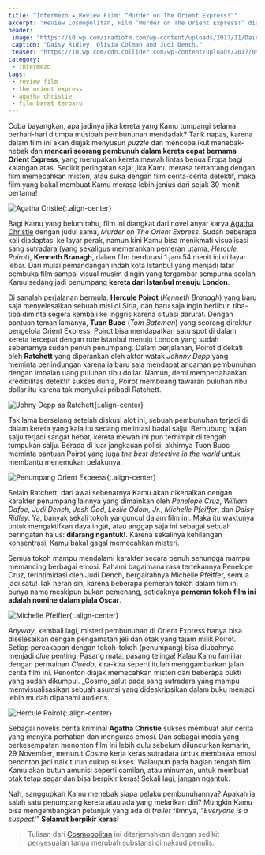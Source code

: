 ```yaml
---
title: "Intermezo ★ Review Film: “Murder on The Orient Express!”"
excerpt: "Review Cosmopolitan, Film “Murder on The Orient Express!” diangkat dari novel anyar karya Agatha Christie dengan judul sama."
header:
 image: "https://i0.wp.com/iradiofm.com/wp-content/uploads/2017/11/Daisy-Ridley-Olivia-Colman-and-Judi-Dench.jpg?resize=1200,900"
 caption: "Daisy Ridley, Olivia Colman and Judi Dench."
 teaser: "https://i0.wp.com/cdn.collider.com/wp-content/uploads/2017/05/kenneth-branaghmurder-on-the-orient-express-movie.jpg?resize=300,150"
category:
 - intermezo
tags:
 - review film
 - the orient express
 - agatha christie
 - film barat terbaru
---
```


Coba bayangkan, apa jadinya jika kereta yang Kamu tumpangi selama berhari-hari ditimpa musibah pembunuhan mendadak? Tarik napas, karena dalam film ini akan diajak menyusun _puzzle_ dan mencoba ikut menebak-nebak dan **mencari seorang pembunuh dalam kereta cepat bernama Orient Express**, yang merupakan kereta mewah lintas benua Eropa bagi kalangan atas. Sedikit peringatan saja: jika Kamu merasa tertantang dengan film memecahkan misteri, atau suka dengan film cerita-cerita detektif, maka film yang bakal membuat Kamu merasa lebih jenius dari sejak 30 menit pertama!

![Agatha Cristie](https://i0.wp.com/febrianadenovinsa.files.wordpress.com/2015/04/agatha_christie_1.jpg?resize=300,450){:.align-center}

Bagi Kamu yang belum tahu, film ini diangkat dari novel anyar karya [Agatha Christie](https://id.wikipedia.org/wiki/Agatha_Christie) dengan judul sama, _Murder on The Orient Express_. Sudah beberapa kali diadaptasi ke layar perak, namun kini Kamu bisa menikmati visualisasi sang sutradara (yang sekaligus memerankan pemeran utama, _Hercule Poirot_), **Kenneth Branagh**, dalam film berdurasi 1 jam 54 menit ini di layar lebar. Dari mulai pemandangan indah kota Istanbul yang menjadi latar pembuka film sampai visual musim dingin yang tergambar sempurna seolah Kamu sedang jadi penumpang **kereta dari Istanbul menuju London**.

Di sanalah perjalanan bermula. **Hercule Poirot** (_Kenneth Branagh_) yang baru saja menyelesaikan sebuah misi di Siria, dan baru saja ingin berlibur, tiba-tiba diminta segera kembali ke Inggris karena situasi darurat. Dengan bantuan teman lamanya, **Tuan Buoc** (_Tom Bateman_) yang seorang direktur pengelola Orient Express, Poirot bisa mendapatkan satu spot di dalam kereta tercepat dengan rute Istanbul menuju London yang sudah sebenarnya sudah penuh penumpang. Dalam perjalanan, Poirot didekati oleh **Ratchett** yang diperankan oleh aktor watak _Johnny Depp_ yang meminta perlindungan karena ia baru saja mendapat ancaman pembunuhan dengan imbalan uang puluhan ribu dollar. Namun, demi mempertahankan kredibilitas detektif sukses dunia, Poirot membuang tawaran puluhan ribu dollar itu karena tak menyukai pribadi Ratchett. 

![Johny Depp as Ratchett](https://i0.wp.com/static01.nyt.com/images/2017/11/10/arts/10murderontheorient1/10murderontheorient1-master768.jpg?resize=700,400){:.align-center}

Tak lama berselang setelah diskusi alot ini, sebuah pembunuhan terjadi di dalam kereta yang kala itu sedang melintasi badai salju. Berhubung hujan salju terjadi sangat hebat, kereta mewah ini pun terhimpit di tengah tumpukan salju. Berada di luar jangkauan polisi, akhirnya Tuon Buoc meminta bantuan Poirot yang juga _the best detective in the world_ untuk membantu menemukan pelakunya.

![Penumpang Orient Expeess](https://i0.wp.com/iradiofm.com/wp-content/uploads/2017/11/Daisy-Ridley-Olivia-Colman-and-Judi-Dench.jpg?resize=700,460){:.align-center}

Selain Ratchett, dari awal sebenarnya Kamu akan dikenalkan dengan karakter penumpang lainnya yang dimainkan oleh _Penelope Cruz_, _Williem Dafoe_, _Judi Dench_, _Josh Gad_, _Leslie Odom, Jr._, _Michelle Pfeiffer_, dan _Daisy Ridley_. Ya, banyak sekali tokoh yanguncul dalam film ini. Maka itu waktunya untuk mengaktifkan daya ingat, atau anggap saja ini sebagai sebuah peringatan halus: **dilarang ngantuk!**. Karena sekalinya kehilangan konsentrasi, Kamu bakal gagal memecahkan misteri.

Semua tokoh mampu mendalami karakter secara penuh sehungga mampu memancing berbagai emosi. Pahami bagaimana rasa tertekannya Penelope Cruz, terintimidasi oleh Judi Dench, bergairahnya Michelle Pfeiffer, semua jadi satu! Tak heran sih, karena beberapa pemeran tokoh dalam film ini punya nama meskipun bukan pemenang, setidaknya **pemeran tokoh film ini adalah nomine dalam piala Oscar**.

![Michelle Pfeiffer](https://i0.wp.com/media.finnkino.fi/1012/Event_11746/gallery/MurderOnTheOrientExpress_800b.jpg?resize=700,460){:.align-center}

_Anyway_, kembali lagi, misteri pembunuhan di Orient Express hanya bisa diselesaikan dengan pengamatan jeli dan otak yang tajam milik Poirot. Setiap percakapan dengan tokoh-tokoh (penumpang) bisa diubahnya menjadi _clue_ penting. Pasang mata, pasang telinga! Kalau Kamu familiar dengan permainan _Cluedo_, kira-kira seperti itulah menggambarkan jalan cerita film ini. Penonton diajak memecahkan misteri dari beberapa bukti yang sudah dikumpul. _Cosmo_salut pada sang sutradara yang mampu memvisualisasikan sebuah asumsi yang dideskripsikan dalam buku menjadi lebih mudah dipahami audiens.

![Hercule Poirot](https://i0.wp.com/cdn.collider.com/wp-content/uploads/2017/05/kenneth-branaghmurder-on-the-orient-express-movie.jpg?resize=700,350){:.align-center}

Sebagai novelis cerita kriminal **Agatha Christie** sukses membuat alur cerita yang menyita perhatian dan menguras emosi. Dan sebagai media yang berkesempatan menonton film ini lebih dulu sebelum diluncurkan kemarin, 29 November, menurut _Cosmo_ kerja keras sutradara untuk membawa emosi penonton jadi naik turun cukup sukses. Walaupun pada bagian tengah film Kamu akan butuh amunisi seperti camilan, atau minuman, untuk membuat otak tetap segar dan bisa berpikir keras! Sekali lagi, jangan ngantuk.

Nah, sanggupkah Kamu menebak siapa pelaku pembunuhannya? Apakah ia salah satu penumpang kereta atau ada yang melarikan diri? Mungkin Kamu bisa mengembangkan petunjuk yang ada di _trailer_ filmnya, _“Everyone is a suspect!”_ **Selamat berpikir keras!**

> Tulisan dari [Cosmopolitan](http://www.cosmopolitan.com) ini diterjemahkan dengan sedikit penyesuaian tanpa merubah substansi dimaksud penulis.
